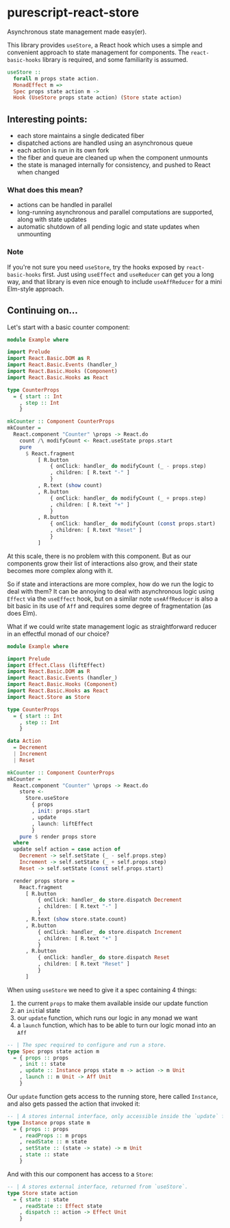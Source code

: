 # purescript-react-store

Asynchronous state management made easy(er).

This library provides `useStore`, a React hook which uses a simple and convenient approach to state management for components. The `react-basic-hooks` library is required, and some familiarity is assumed.

```purs
useStore ::
  forall m props state action.
  MonadEffect m =>
  Spec props state action m ->
  Hook (UseStore props state action) (Store state action)
```

## Interesting points:

- each store maintains a single dedicated fiber
- dispatched actions are handled using an asynchronous queue
- each action is run in its own fork
- the fiber and queue are cleaned up when the component unmounts
- the state is managed internally for consistency, and pushed to React when changed

### What does this mean?

- actions can be handled in parallel
- long-running asynchronous and parallel computations are supported, along with state updates
- automatic shutdown of all pending logic and state updates when unmounting

### Note

If you're not sure you need `useStore`, try the hooks exposed by `react-basic-hooks` first. Just using `useEffect` and `useReducer` can get you a long way, and that library is even nice enough to include `useAffReducer` for a mini Elm-style approach.

## Continuing on...

Let's start with a basic counter component:

```purs
module Example where

import Prelude
import React.Basic.DOM as R
import React.Basic.Events (handler_)
import React.Basic.Hooks (Component)
import React.Basic.Hooks as React

type CounterProps
  = { start :: Int
    , step :: Int
    }

mkCounter :: Component CounterProps
mkCounter =
  React.component "Counter" \props -> React.do
    count /\ modifyCount <- React.useState props.start
    pure
      $ React.fragment
          [ R.button
              { onClick: handler_ do modifyCount (_ - props.step)
              , children: [ R.text "-" ]
              }
          , R.text (show count)
          , R.button
              { onClick: handler_ do modifyCount (_ + props.step)
              , children: [ R.text "+" ]
              }
          , R.button
              { onClick: handler_ do modifyCount (const props.start)
              , children: [ R.text "Reset" ]
              }
          ]
```

At this scale, there is no problem with this component. But as our components grow their list of interactions also grow, and their state becomes more complex along with it.

So if state and interactions are more complex, how do we run the logic to deal with them? It can be annoying to deal with asynchronous logic using `Effect` via the `useEffect` hook, but on a similar note `useAffReducer` is also a bit basic in its use of `Aff` and requires some degree of fragmentation (as does Elm).

What if we could write state management logic as straightforward reducer in an effectful monad of our choice?

```purs
module Example where

import Prelude
import Effect.Class (liftEffect)
import React.Basic.DOM as R
import React.Basic.Events (handler_)
import React.Basic.Hooks (Component)
import React.Basic.Hooks as React
import React.Store as Store

type CounterProps
  = { start :: Int
    , step :: Int
    }

data Action
  = Decrement
  | Increment
  | Reset

mkCounter :: Component CounterProps
mkCounter =
  React.component "Counter" \props -> React.do
    store <-
      Store.useStore
        { props
        , init: props.start
        , update
        , launch: liftEffect
        }
    pure $ render props store
  where
  update self action = case action of
    Decrement -> self.setState (_ - self.props.step)
    Increment -> self.setState (_ + self.props.step)
    Reset -> self.setState (const self.props.start)

  render props store =
    React.fragment
      [ R.button
          { onClick: handler_ do store.dispatch Decrement
          , children: [ R.text "-" ]
          }
      , R.text (show store.state.count)
      , R.button
          { onClick: handler_ do store.dispatch Increment
          , children: [ R.text "+" ]
          }
      , R.button
          { onClick: handler_ do store.dispatch Reset
          , children: [ R.text "Reset" ]
          }
      ]
```

When using `useStore` we need to give it a spec containing 4 things:

1. the current `props` to make them available inside our update function
2. an `init`ial state
3. our `update` function, which runs our logic in any monad we want
4. a `launch` function, which has to be able to turn our logic monad into an `Aff`

```purs
-- | The spec required to configure and run a store.
type Spec props state action m
  = { props :: props
    , init :: state
    , update :: Instance props state m -> action -> m Unit
    , launch :: m Unit -> Aff Unit
    }
```

Our `update` function gets access to the running store, here called `Instance`, and also gets passed the action that invoked it:

```purs
-- | A stores internal interface, only accessible inside the `update` function.
type Instance props state m
  = { props :: props
    , readProps :: m props
    , readState :: m state
    , setState :: (state -> state) -> m Unit
    , state :: state
    }
```

And with this our component has access to a `Store`:

```purs
-- | A stores external interface, returned from `useStore`.
type Store state action
  = { state :: state
    , readState :: Effect state
    , dispatch :: action -> Effect Unit
    }
```

